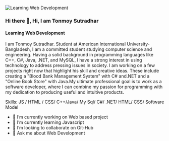 ![Learning Web Development](https://media.licdn.com/dms/image/v2/D4E16AQH1FuYBqINC7Q/profile-displaybackgroundimage-shrink_350_1400/profile-displaybackgroundimage-shrink_350_1400/0/1725516886486?e=1736380800&v=beta&t=yrU2KP0Rj47FkmGq0s-uAQmpZGJ4OqalPGL5FYGA1Uc)
### Hi there 👋, Hi, I am Tonmoy Sutradhar
#### Learning Web Development

I am Tonmoy Sutradhar. Student at American International University-Bangladesh, I am a committed student studying computer science and engineering. Having a solid background in programming languages like C++, C#, Java, .NET, and MySQL, I have a strong interest in using technology to address pressing issues in society. I am working on a few projects right now that highlight his skill and creative ideas. These include creating a "Blood Bank Management System" with C# and.NET and a "Online Book Store" with Java.My ultimate professional goal is to work as a software developer, where I can combine my passion for programming with my dedication to producing useful and intuitive products.

Skills:  JS / HTML / CSS/ C++/Java/ My Sql/ C#/ .NET/ HTML/ CSS/ Software Model

- 🔭 I’m currently working on Web based project 
- 🌱 I’m currently learning Javascript 
- 👯 I’m looking to collaborate on Git-Hub 
- 💬 Ask me about Web Development 

